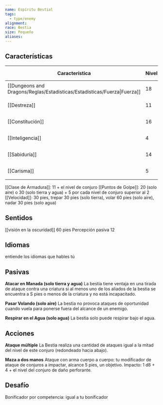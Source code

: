 ```yaml
---
name: Espíritu Bestial
tags:
  - type/enemy
alignment: 
race: Bestia
size: Pequeño
aliases:
---
```


## Características

| Característica                                                           | Nivel | Bonificador | Lanzar dado      |
| ------------------------------------------------------------------------ | ----- | ----------- | ---------------- |
| [[Dungeons and Dragons/Reglas/Estadisticas/Estadisticas/Fuerza\|Fuerza]] | 18    | +4          | `dice: 1d20 + 0` |
| [[Destreza]]                                                             | 11    | 0           | `dice: 1d20 + 0` |
| [[Constitución]]                                                         | 16    | +3          | `dice: 1d20 + 0` |
| [[Inteligencia]]                                                         | 4     | -3          | `dice: 1d20 + 0` |
| [[Sabiduría]]                                                            | 14    | +2          | `dice: 1d20 + 0` |
| [[Carisma]]                                                              | 5     | -3          | `dice: 1d20 + 0` |

[[Clase de Armadura]]: 11 + el nivel de conjuro
[[Puntos de Golpe]]: 20 (solo aire) o 30 (solo tierra y agua) + 5 por cada nivel de conjuro superior al 2
[[Velocidad]]: 30 pies, trepar 30 pies (solo tierra), volar 60 pies (solo aire), nadar 30 pies (solo agua)

## Sentidos

[[visión en la oscuridad]] 60 pies
Percepción pasiva 12

## Idiomas

 entiende los idiomas que hables tú
 
## Pasivas

**Atacar en Manada (solo tierra y agua)**
La bestia tiene ventaja en una tirada de ataque contra una criatura si al menos uno de los aliados de la bestia se encuentra a S pies o menos de la criatura y no está incapacitado.

**Pasar Volando (solo aire)**
La bestia no provoca ataques de oportunidad cuando vuela para ponerse fuera del alcance de un enemigo.

**Respirar en el Agua (solo agua)**
La bestia solo puede respirar bajo el agua.

## Acciones

**Ataque múltiple**
La Bestia realiza una cantidad de ataques igual a la mitad del nivel de este conjuro (redondeado hacia abajo).

**Maza a dos manos**
Ataque con arma cuerpo a cuerpo: tu modificador de ataque de conjuros a impactar, alcance 5 pies, un objetivo. 
Impacto: 1 d8 + 4 + el nivel del conjuro de daño perforante.

## Desafío

Bonificador por competencia: igual a tu bonificador